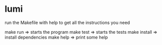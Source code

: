 # lumi

run the Makefile with help to get all the instructions you need

make run => starts the program
make test => starts the tests
make install => install dependencies
make help => print some help
